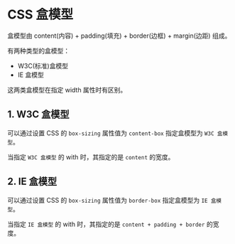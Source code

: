 # CSS 盒模型

盒模型由 content(内容) + padding(填充) + border(边框) + margin(边距) 组成。

有两种类型的盒模型：

- W3C(标准)盒模型
- IE 盒模型

这两类盒模型在指定 width 属性时有区别。

## 1. W3C 盒模型

可以通过设置 CSS 的 `box-sizing` 属性值为 `content-box` 指定盒模型为 `W3C 盒模型`。

当指定 `W3C 盒模型` 的 with 时，其指定的是 `content` 的宽度。

## 2. IE 盒模型

可以通过设置 CSS 的 `box-sizing` 属性值为 `border-box` 指定盒模型为 `IE 盒模型`。

当指定 `IE 盒模型` 的 with 时，其指定的是 `content + padding + border` 的宽度。
